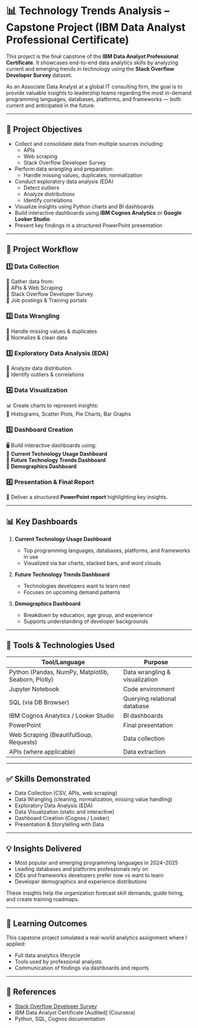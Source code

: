 # 📊 Technology Trends Analysis – Capstone Project (IBM Data Analyst Professional Certificate)

This project is the final capstone of the **IBM Data Analyst Professional Certificate**. It showcases end-to-end data analytics skills by analyzing current and emerging trends in technology using the **Stack Overflow Developer Survey** dataset.

As an Associate Data Analyst at a global IT consulting firm, the goal is to provide valuable insights to leadership teams regarding the most in-demand programming languages, databases, platforms, and frameworks — both current and anticipated in the future.

---

## 🧩 Project Objectives

- Collect and consolidate data from multiple sources including:
  - APIs
  - Web scraping
  - Stack Overflow Developer Survey
- Perform data wrangling and preparation:
  - Handle missing values, duplicates, normalization
- Conduct exploratory data analysis (EDA)
  - Detect outliers
  - Analyze distributions
  - Identify correlations
- Visualize insights using Python charts and BI dashboards
- Build interactive dashboards using **IBM Cognos Analytics** or **Google Looker Studio**
- Present key findings in a structured PowerPoint presentation

---

## **📂 Project Workflow**  

### **1️⃣ Data Collection**  
📌 Gather data from:  
🔹 APIs & Web Scraping  
🔹 Stack Overflow Developer Survey  
🔹 Job postings & Training portals  

### **2️⃣ Data Wrangling**  
🔹 Handle missing values & duplicates  
🔹 Normalize & clean data  

### **3️⃣ Exploratory Data Analysis (EDA)**  
🔹 Analyze data distribution  
🔹 Identify outliers & correlations  

### **4️⃣ Data Visualization**  
📊 Create charts to represent insights:  
🔹 Histograms, Scatter Plots, Pie Charts, Bar Graphs  

### **5️⃣ Dashboard Creation**  
🖥️ Build interactive dashboards using:  
🔹 **Current Technology Usage Dashboard**  
🔹 **Future Technology Trends Dashboard**  
🔹 **Demographics Dashboard**  

### **6️⃣ Presentation & Final Report**  
📑 Deliver a structured **PowerPoint report** highlighting key insights.


---


## 📊 Key Dashboards

1. **Current Technology Usage Dashboard**
   - Top programming languages, databases, platforms, and frameworks in use
   - Visualized via bar charts, stacked bars, and word clouds

2. **Future Technology Trends Dashboard**
   - Technologies developers want to learn next
   - Focuses on upcoming demand patterns

3. **Demographics Dashboard**
   - Breakdown by education, age group, and experience
   - Supports understanding of developer backgrounds

---

## 🔧 Tools & Technologies Used

| Tool/Language       | Purpose                                 |
|---------------------|-----------------------------------------|
| Python (Pandas, NumPy, Matplotlib, Seaborn, Plotly) | Data wrangling & visualization |
| Jupyter Notebook    | Code environment                        |
| SQL (via DB Browser) | Querying relational database            |
| IBM Cognos Analytics / Looker Studio | BI dashboards          |
| PowerPoint          | Final presentation                      |
| Web Scraping (BeautifulSoup, Requests) | Data collection       |
| APIs (where applicable) | Data extraction                     |

---

## ✅ Skills Demonstrated

- Data Collection (CSV, APIs, web scraping)
- Data Wrangling (cleaning, normalization, missing value handling)
- Exploratory Data Analysis (EDA)
- Data Visualization (static and interactive)
- Dashboard Creation (Cognos / Looker)
- Presentation & Storytelling with Data

---

## 💡 Insights Delivered

- Most popular and emerging programming languages in 2024–2025
- Leading databases and platforms professionals rely on
- IDEs and frameworks developers prefer now vs want to learn
- Developer demographics and experience distributions

These insights help the organization forecast skill demands, guide hiring, and create training roadmaps.

---

## 🧠 Learning Outcomes

This capstone project simulated a real-world analytics assignment where I applied:
- Full data analytics lifecycle
- Tools used by professional analysts
- Communication of findings via dashboards and reports

---

## 📎 References

- [Stack Overflow Developer Survey](https://survey.stackoverflow.co/2023/)
- IBM Data Analyst Certificate [Audited] (Coursera)
- Python, SQL, Cognos documentation
